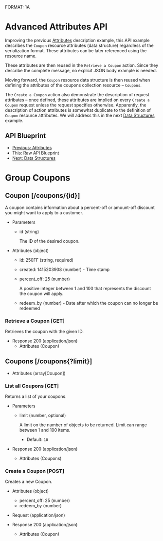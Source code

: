 FORMAT: 1A

# Advanced Attributes API
Improving the previous [Attributes](08.%20Attributes.md) description example,
this API example describes the `Coupon` resource attributes (data structure)
regardless of the serialization format. These attributes can be later
referenced using the resource name.

These attributes are then reused in the `Retrieve a Coupon` action. Since they
describe the complete message, no explicit JSON body example is needed.

Moving forward, the `Coupon` resource data structure is then reused when
defining the attributes of the coupons collection resource – `Coupons`.

The `Create a Coupon` action also demonstrate the description of request
attributes – once defined, these attributes are implied on every `Create a
Coupon` request unless the request specifies otherwise. Apparently, the
description of action attributes is somewhat duplicate to the definition of
`Coupon` resource attributes. We will address this in the next 
[Data Structures](10.%20Data%20Structures.md) example.

## API Blueprint
+ [Previous: Attributes](08.%20Attributes.md)
+ [This: Raw API Blueprint](https://raw.github.com/apiaryio/api-blueprint/master/examples/09.%20Advanced%20Attributes.md)
+ [Next: Data Structures](10.%20Data%20Structures.md)

# Group Coupons

## Coupon [/coupons/{id}]
A coupon contains information about a percent-off or amount-off discount you
might want to apply to a customer.

+ Parameters
    + id (string)

        The ID of the desired coupon.

+ Attributes (object)
    + id: 250FF (string, required)
    + created: 1415203908 (number) - Time stamp
    + percent_off: 25 (number)

        A positive integer between 1 and 100 that represents the discount the coupon will apply.

    + redeem_by (number) - Date after which the coupon can no longer be redeemed

### Retrieve a Coupon [GET]
Retrieves the coupon with the given ID.

+ Response 200 (application/json)
    + Attributes (Coupon)

## Coupons [/coupons{?limit}]

+ Attributes (array[Coupon])

### List all Coupons [GET]
Returns a list of your coupons.

+ Parameters
    + limit (number, optional)

        A limit on the number of objects to be returned. Limit can range
        between 1 and 100 items.

        + Default: `10`

+ Response 200 (application/json)
    + Attributes (Coupons)

### Create a Coupon [POST]
Creates a new Coupon.

+ Attributes (object)
    + percent_off: 25 (number)
    + redeem_by (number)

+ Request (application/json)

+ Response 200 (application/json)
    + Attributes (Coupon)

